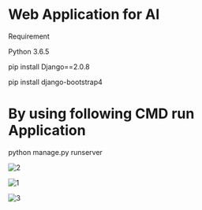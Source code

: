 # Web Application for AI

Requirement

Python 3.6.5

pip install Django==2.0.8

pip install django-bootstrap4

# By using following CMD run Application

python manage.py runserver

![2](https://user-images.githubusercontent.com/14355490/44158530-87663980-a0d2-11e8-98a5-6ebbe8a17386.JPG)

![1](https://user-images.githubusercontent.com/14355490/44158541-92b96500-a0d2-11e8-8cf2-9b7cf64ac71d.JPG)

![3](https://user-images.githubusercontent.com/14355490/44158553-96e58280-a0d2-11e8-94f4-0c5c82b15f67.JPG)
